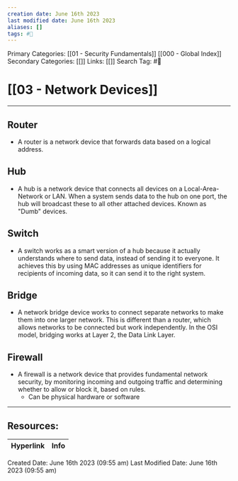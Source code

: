 ```yaml
---
creation date: June 16th 2023
last modified date: June 16th 2023
aliases: []
tags: #📖
---
```


Primary Categories: [[01 - Security Fundamentals]] [[000 - Global Index]]
Secondary Categories: [[]] 
Links: [[]] 
Search Tag: #📖  

# [[03 - Network Devices]]  
---

## Router
- A router is a network device that forwards data based on a logical address.

## Hub
- A hub is a network device that connects all devices on a Local-Area-Network or LAN. When a system sends data to the hub on one port, the hub will broadcast these to all other attached devices. Known as "Dumb" devices.

## Switch
- A switch works as a smart version of a hub because it actually understands where to send data, instead of sending it to everyone. It achieves this by using MAC addresses as unique identifiers for recipients of incoming data, so it can send it to the right system.

## Bridge
- A network bridge device works to connect separate networks to make them into one larger network. This is different than a router, which allows networks to be connected but work independently. In the OSI model, bridging works at Layer 2, the Data Link Layer.

## Firewall
- A firewall is a network device that provides fundamental network security, by monitoring incoming and outgoing traffic and determining whether to allow or block it, based on rules.
	- Can be physical hardware or software




___

## Resources:

| Hyperlink | Info |
| --------- | ---- |


Created Date: June 16th 2023 (09:55 am) 
Last Modified Date: June 16th 2023 (09:55 am)
